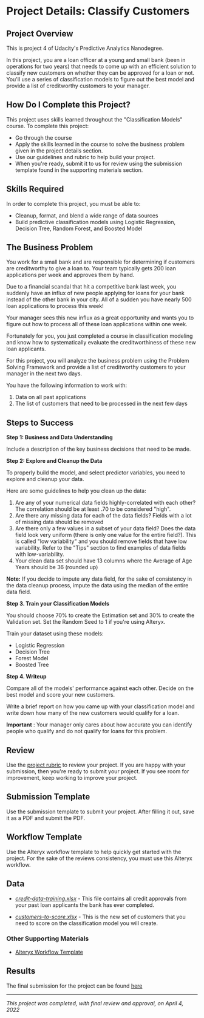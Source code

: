 # Project Details: Classify Customers
## Project Overview
This is project 4 of Udacity's Predictive Analytics Nanodegree.

In this project, you are a loan officer at a young and small bank (been in operations for two years) that needs to come up with an efficient solution to classify new customers on whether they can be approved for a loan or not. You'll use a series of classification models to figure out the best model and provide a list of creditworthy customers to your manager.

## How Do I Complete this Project?

This project uses skills learned throughout the "Classification Models" course. To complete this project:

- Go through the course
- Apply the skills learned in the course to solve the business problem given in the project details section.
- Use our guidelines and rubric to help build your project.
- When you're ready, submit it to us for review using the submission template found in the supporting materials section.

## Skills Required
In order to complete this project, you must be able to:

- Cleanup, format, and blend a wide range of data sources
- Build predictive classification models using Logistic Regression, Decision Tree, Random Forest, and Boosted Model

## The Business Problem

You work for a small bank and are responsible for determining if customers are creditworthy to give a loan to. Your team typically gets 200 loan applications per week and approves them by hand.

Due to a financial scandal that hit a competitive bank last week, you suddenly have an influx of new people applying for loans for your bank instead of the other bank in your city. All of a sudden you have nearly 500 loan applications to process this week!

Your manager sees this new influx as a great opportunity and wants you to figure out how to process all of these loan applications within one week.

Fortunately for you, you just completed a course in classification modeling and know how to systematically evaluate the creditworthiness of these new loan applicants.

For this project, you will analyze the business problem using the Problem Solving Framework and provide a list of creditworthy customers to your manager in the next two days.

You have the following information to work with:

1. Data on all past applications
2. The list of customers that need to be processed in the next few days

## Steps to Success

**Step 1: Business and Data Understanding**

Include a description of the key business decisions that need to be made.

**Step 2: Explore and Cleanup the Data**

To properly build the model, and select predictor variables, you need to explore and cleanup your data.

Here are some guidelines to help you clean up the data:

1. Are any of your numerical data fields highly-correlated with each other? The correlation should be at least .70 to be considered "high".
2. Are there any missing data for each of the data fields? Fields with a lot of missing data should be removed
3. Are there only a few values in a subset of your data field? Does the data field look very uniform (there is only one value for the entire field?). This is called "low variability" and you should remove fields that have low variability. Refer to the "Tips" section to find examples of data fields with low-variability.
4. Your clean data set should have 13 columns where the Average of Age Years should be 36 (rounded up)

**Note:**  If you decide to impute any data field, for the sake of consistency in the data cleanup process, impute the data using the median of the entire data field.

**Step 3. Train your Classification Models**

You should choose 70% to create the Estimation set and 30% to create the Validation set. Set the Random Seed to 1 if you're using Alteryx.

Train your dataset using these models:

- Logistic Regression
- Decision Tree
- Forest Model
- Boosted Tree

**Step 4. Writeup**

Compare all of the models' performance against each other. Decide on the best model and score your new customers.

Write a brief report on how you came up with your classification model and write down how many of the new customers would qualify for a loan.

**Important** : Your manager only cares about how accurate you can identify people who qualify and do not qualify for loans for this problem.

## Review
Use the [project rubric](https://review.udacity.com/#!/rubrics/265/view) to review your project. If you are happy with your submission, then you're ready to submit your project. If you see room for improvement, keep working to improve your project.

## Submission Template

Use the submission template to submit your project. After filling it out, save it as a PDF and submit the PDF.

## Workflow Template

Use the Alteryx workflow template to help quickly get started with the project. For the sake of the reviews consistency, you must use this Alteryx workflow.

## Data

- [_credit-data-training.xlsx_](https://github.com/KOdoi-OJ/Classify-Customers/blob/main/datasets/credit-data-training.xlsx) - This file contains all credit approvals from your past loan applicants the bank has ever completed.

- [_customers-to-score.xlsx_](https://github.com/KOdoi-OJ/Classify-Customers/blob/main/datasets/customers-to-score.xlsx) - This is the new set of customers that you need to score on the classification model you will create.

### Other Supporting Materials

- [Alteryx Workflow Template](https://github.com/KOdoi-OJ/Classify-Customers/blob/main/project-template.yxmd)


## Results
The final submission for the project can be found [here](https://github.com/KOdoi-OJ/Classify-Customers/blob/main/Final%20Submission%20-%20Predicting%20Default%20Risk.pdf)

---
*This project was completed, with final review and approval, on April 4, 2022*
